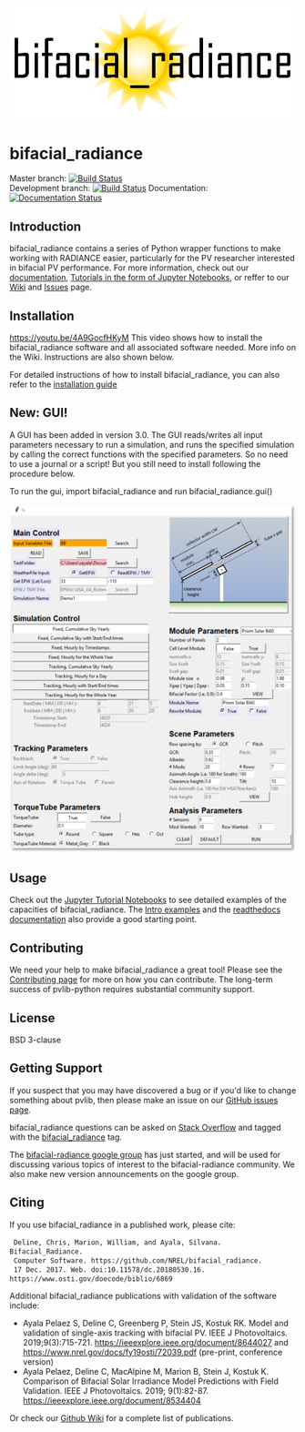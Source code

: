 ![logo](docs/images_wiki/bifacial_radiance.png)

# bifacial_radiance
Master branch: [![Build Status](https://travis-ci.com/NREL/bifacial_radiance.svg?branch=master)](https://travis-ci.org/NREL/bifacial_radiance)  
Development branch: [![Build Status](https://travis-ci.com/NREL/bifacial_radiance.svg?branch=development)](https://travis-ci.org/NREL/bifacial_radiance)
Documentation: [![Documentation Status](https://readthedocs.org/projects/bifacial-radiance/badge/?version=latest)](https://bifacial-radiance.readthedocs.io/en/latest/?badge=latest)

## Introduction

bifacial_radiance contains a series of Python wrapper functions to make working with 
RADIANCE easier, particularly for the PV researcher interested in bifacial PV 
performance.  For more information, check out our [documentation](https://bifacial-radiance.readthedocs.io), 
[Tutorials in the form of Jupyter Notebooks](docs/tutorials/), or reffer to our [Wiki](https://github.com/NREL/bifacial_radiance/wiki)
and [Issues](https://github.com/NREL/bifacial_radiance/issues) page.

## Installation

https://youtu.be/4A9GocfHKyM
This video shows how to install the bifacial_radiance software and all associated software needed. More info on the Wiki. Instructions are also shown below.

For detailed instructions of how to install bifacial_radiance, you can also refer to the [installation guide](https://bifacial-radiance.readthedocs.io/en/latest/installation.html)

## New: GUI! 

A GUI has been added in version 3.0. The GUI reads/writes all input parameters necessary to run a simulation, and runs the specified simulation by calling the correct functions with the specified parameters. So no need to use a journal or a script! But you still need to install following the procedure below. 

To run the gui, import bifacial_radiance and run bifacial_radiance.gui()

![GUI](docs/images_wiki/bifacial_radiance_GUI.png)


## Usage

Check out the [Jupyter Tutorial Notebooks](docs/tutorials/) to see detailed examples of the capacities of bifacial_radiance.
The [Intro examples](https://bifacial-radiance.readthedocs.io/en/latest/introexamples.html) and the [readthedocs documentation](https://bifacial-radiance.readthedocs.io) also provide a good starting point.

## Contributing

We need your help to make bifacial_radiance a great tool! Please see the [Contributing page](https://bifacial-radiance.readthedocs.io/en/latest/contributing.html) for more on how you can contribute. The long-term success of pvlib-python requires substantial community support.

## License

BSD 3-clause

## Getting Support

If you suspect that you may have discovered a bug or if you'd like to
change something about pvlib, then please make an issue on our
[GitHub issues page](https://github.com/NREL/bifacial_radiance/issues).

bifacial_radiance questions can be asked on
[Stack Overflow](http://stackoverflow.com) and tagged with
the [bifacial_radiance](http://stackoverflow.com/questions/tagged/bifacial_radiance) tag.

The [bifacial-radiance google group](https://groups.google.com/forum/#!forum/bifacial_radiance) 
has just started, and will be used for discussing various topics of interest to the bifacial-radiance
community. We also make new version announcements on the google group.

## Citing

If you use bifacial_radiance in a published work, please cite:

     Deline, Chris, Marion, William, and Ayala, Silvana. Bifacial_Radiance. 
     Computer Software. https://github.com/NREL/bifacial_radiance. 
     17 Dec. 2017. Web. doi:10.11578/dc.20180530.16. https://www.osti.gov/doecode/biblio/6869


Additional bifacial_radiance publications with validation of the software include:
* Ayala Pelaez S, Deline C, Greenberg P, Stein JS, Kostuk RK. Model and validation of single-axis tracking with bifacial PV. IEEE J Photovoltaics. 2019;9(3):715-721. https://ieeexplore.ieee.org/document/8644027 and https://www.nrel.gov/docs/fy19osti/72039.pdf (pre-print, conference version)
* Ayala Pelaez, Deline C, MacAlpine M, Marion B, Stein J, Kostuk K. Comparison of Bifacial Solar Irradiance Model Predictions with Field Validation. IEEE J Photovoltaics. 2019; 9(1):82-87. https://ieeexplore.ieee.org/document/8534404

Or check our [Github Wiki](https://github.com/NREL/bifacial_radiance/wiki) for a complete list of publications.
